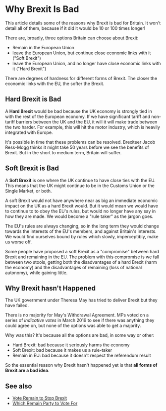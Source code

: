 #  Why Brexit Is Bad

This article details some of the reasons why Brexit is bad for Britain.
It won't detail all of them, because if it did it would be 10 or 100 times longer!

There are, broadly, three options Britain can choose about Brexit:

* Remain in the European Union
* leave the European Union, but continue close economic links with it ("Soft Brexit")
* leave the European Union, and no longer have close economic links with it ("Hard Brexit")

There are degrees of hardness for different forms of Brexit. The closer the economic links with the
EU, the softer the Brexit.

## Hard Brexit is Bad

A **Hard Brexit** would be bad because the UK economy is strongly tied in with the rest of the European economy.
If we have significant tariff and non-tariff barriers between the UK and the EU, it will it will make trade
between the two harder. For example, this will hit the motor industry, which is heavily integrated with Europe. 

It's possible in time that these problems can be resolved. Brexiteer Jacob Ress-Mogg thinks it might take 50
years before we see the benefits of Brexit. But in the short to medium term, Britain will suffer.

## Soft Brexit is Bad

A **Soft Brexit** is one where the UK continue to have close ties with the EU. This means that the
UK might continue to be in the Customs Union or the Single Market, or both.

A soft Brexit would not have anywhere near as big an immediate economic impact on the UK as a hard Brexit would.
But it would mean we would have to continue to to obey the EU's rules, but would no longer have any say in how they are made.
We would become a "rule taker" as the jargon goes.

The EU's rules are always changing, so in the long term they would change towards the interests of the EU's members, 
and against Britain's interests. We would find ourselves bound by rules which slowly, imperceptibly, make us worse off.

Some people have proposed a soft Brexit as a "compromise" between hard Brexit and remaining in the EU. The problem with
this compromise is we fall between two stools, getting both the disadvantages of a hard Brexit (harm the economy) and
the disadvantages of remaining (loss of national autonomy), while gaining little.

## Why Brexit hasn't Happened

The UK government under Theresa May has tried to deliver Brexit but they have failed.

There is no majority for May's Withdrawal Agreement. MPs voted on a series of *indicative votes* in March 2019
to see if there was anything they could agree on, but none of the options was able to get a majority.

Why was this? It's because all the options are bad, in some way or other:

* Hard Brexit: bad because it seriously harms the economy
* Soft Brexit: bad because it makes us a rule-taker
* Remain in EU: bad because it doesn't respect the referendum result

So the essential reason why Brexit hasn't happened yet is that **all forms of Brexit are a bad idea**.

## See also

* [Vote Remain to Stop Brexit](vote_remain_stop_brexit)
* [Which Remain Party to Vote For](which_remain_party)

